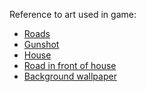Reference to art used in game:
<ul>
  <li>
    <a href="http://opengameart.org/content/top-down-road-tileset">Roads</a>
  </li>
  <li>
    <a href ="http://soundbible.com/2120-9mm-Gunshot.html">Gunshot</a>
  </li>
  <li>
    <a href="http://opengameart.org/content/drawn-comic-house-144px-square">House</a>
  </li>
  <li>
    <a href="http://opengameart.org/content/road-textures">Road in front of house</a>
  </li>
  <li><a href="http://wallpaper.zone/wallpaper/2233814">Background wallpaper</a>
  </li>
</ul>
